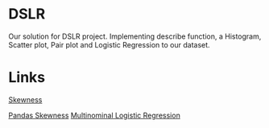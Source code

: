 # DSLR

Our solution for DSLR project. Implementing describe function, a Histogram, Scatter plot, Pair plot and Logistic Regression to our dataset.

# Links

[Skewness](https://en.wikipedia.org/wiki/Skewness)

[Pandas Skewness](https://www.sciencedirect.com/topics/mathematics/kurtosis#:~:text=It%20is%20known%20that%20the,calculated%20using%20the%20following%20formulas.&text=k%201%20%3D%20n%20n%20%2B%201,n%20%E2%88%92%202%20n%20%E2%88%92%203%20)
[Multinominal Logistic Regression](https://en.wikipedia.org/wiki/Multinomial_logistic_regression)